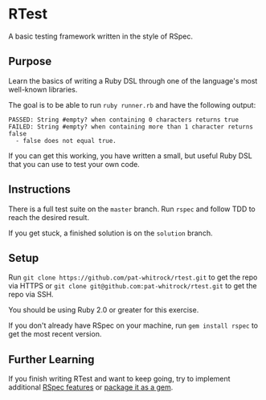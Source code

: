 # RTest

A basic testing framework written in the style of RSpec.

## Purpose

Learn the basics of writing a Ruby DSL through one of the language's most well-known libraries.

The goal is to be able to run `ruby runner.rb` and have the following output:

```
PASSED: String #empty? when containing 0 characters returns true
FAILED: String #empty? when containing more than 1 character returns false
  - false does not equal true.
```

If you can get this working, you have written a small, but useful Ruby DSL that you can use to test your own code.

## Instructions

There is a full test suite on the `master` branch. Run `rspec` and follow TDD to reach the desired result.

If you get stuck, a finished solution is on the `solution` branch.

## Setup

Run `git clone https://github.com/pat-whitrock/rtest.git` to get the repo via HTTPS or `git clone git@github.com:pat-whitrock/rtest.git` to get the repo via SSH.

You should be using Ruby 2.0 or greater for this exercise.

If you don't already have RSpec on your machine, run `gem install rspec` to get the most recent version.

## Further Learning

If you finish writing RTest and want to keep going, try to implement additional [RSpec features](https://www.relishapp.com/rspec) or [package it as a gem](http://guides.rubygems.org/make-your-own-gem/).
